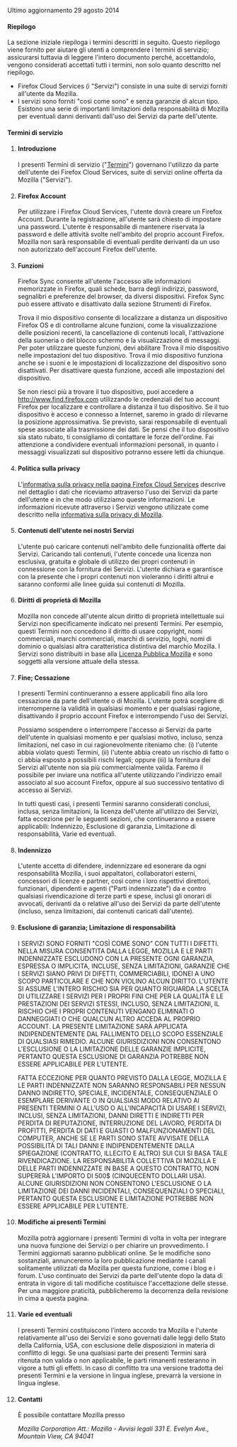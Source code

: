 Ultimo aggiornamento 29 agosto 2014

#### Riepilogo

La sezione iniziale riepiloga i termini descritti in seguito. Questo riepilogo viene fornito per aiutare gli utenti a comprendere i termini di servizio; assicurarsi tuttavia di leggere l'intero documento perché, accettandolo, vengono considerati accettati tutti i termini, non solo quanto descritto nel riepilogo.

- Firefox Cloud Services (i "Servizi") consiste in una suite di servizi forniti all'utente da Mozilla.
- I servizi sono forniti "così come sono" e senza garanzie di alcun tipo. Esistono una serie di importanti limitazioni della responsabilità di Mozilla per eventuali danni derivanti dall'uso dei Servizi da parte dell'utente.

#### Termini di servizio

1. #### Introduzione

    I presenti Termini di servizio ("<u>Termini</u>") governano l'utilizzo da parte dell'utente dei Firefox Cloud Services, suite di servizi online offerta da Mozilla ("Servizi").

2. #### Firefox Account

    Per utilizzare i Firefox Cloud Services, l'utente dovrà creare un Firefox Account. Durante la registrazione, all'utente sarà chiesto di impostare una password. L'utente è responsabile di mantenere riservata la password e delle attività svolte nell'ambito del proprio account Firefox. Mozilla non sarà responsabile di eventuali perdite derivanti da un uso non autorizzato dell'account Firefox dell'utente.

3. #### Funzioni

    Firefox Sync consente all'utente l'accesso alle informazioni memorizzate in Firefox, quali schede, barra degli indirizzi, password, segnalibri e preferenze del browser, da diversi dispositivi. Firefox Sync può essere attivato e disattivato dalla sezione Strumenti di Firefox.

    Trova il mio dispositivo consente di localizzare a distanza un dispositivo Firefox OS e di controllarne alcune funzioni, come la visualizzazione delle posizioni recenti, la cancellazione di contenuti locali, l'attivazione della suoneria o del blocco schermo e la visualizzazione di messaggi. Per poter utilizzare queste funzioni, devi abilitare Trova il mio dispositivo nelle impostazioni del tuo dispositivo. Trova il mio dispositivo funziona anche se i suoni e le impostazioni di localizzazione del dispositivo sono disattivati. Per disattivare questa funzione, accedi alle impostazioni del dispositivo.

    Se non riesci più a trovare il tuo dispositivo, puoi accedere a http://www.find.firefox.com utilizzando le credenziali del tuo account Firefox per localizzare e controllare a distanza il tuo dispositivo. Se il tuo dispositivo è acceso e connesso a Internet, saremo in grado di rilevarne la posizione approssimativa. Se previsto, sarai responsabile di eventuali spese associate alla trasmissione dei dati. Se pensi che il tuo dispositivo sia stato rubato, ti consigliamo di contattare le forze dell'ordine. Fai attenzione a condividere eventuali informazioni personali, in quanto i messaggi visualizzati sul dispositivo potranno essere letti da chiunque.

4. #### Politica sulla privacy

    L'[informativa sulla privacy nella pagina Firefox Cloud Services](https://www.mozilla.org/privacy/firefox-cloud/) descrive nel dettaglio i dati che riceviamo attraverso l'uso dei Servizi da parte dell'utente e in che modo utilizziamo queste informazioni. Le informazioni ricevute attraverso i Servizi vengono utilizzate come descritto nella [informativa sulla privacy di Mozilla](https://www.mozilla.org/privacy/).

5. #### Contenuti dell'utente nei nostri Servizi

    L'utente può caricare contenuti nell'ambito delle funzionalità offerte dai Servizi. Caricando tali contenuti, l'utente concede una licenza non esclusiva, gratuita e globale di utilizzo dei propri contenuti in connessione con la fornitura dei Servizi. L'utente dichiara e garantisce con la presente che i propri contenuti non violeranno i diritti altrui e saranno conformi alle linee guida sui contenuti di Mozilla.

6. #### Diritti di proprietà di Mozilla

    Mozilla non concede all'utente alcun diritto di proprietà intellettuale sui Servizi non specificamente indicato nei presenti Termini. Per esempio, questi Termini non concedono il diritto di usare copyright, nomi commerciali, marchi commerciali, marchi di servizio, loghi, nomi di dominio o qualsiasi altra caratteristica distintiva del marchio Mozilla. I Servizi sono distribuiti in base alla [Licenza Pubblica Mozilla](https://www.mozilla.org/MPL/) e sono soggetti alla versione attuale della stessa.

7. #### Fine; Cessazione

    I presenti Termini continueranno a essere applicabili fino alla loro cessazione da parte dell'utente o di Mozilla. L'utente potrà scegliere di interromperne la validità in qualsiasi momento e per qualsiasi ragione, disattivando il proprio account Firefox e interrompendo l'uso dei Servizi.

    Possiamo sospendere o interrompere l'accesso ai Servizi da parte dell'utente in qualsiasi momento e per qualsiasi motivo, incluso, senza limitazioni, nel caso in cui ragionevolmente riteniamo che: (i) l'utente abbia violato questi Termini, (ii) l'utente abbia creato un rischio di fatto o ci abbia esposto a possibili rischi legali; oppure (iii) la fornitura dei Servizi all'utente non sia più commercialmente valida. Faremo il possibile per inviare una notifica all'utente utilizzando l'indirizzo email associato al suo account Firefox, oppure al suo successivo tentativo di accesso ai Servizi.

    In tutti questi casi, i presenti Termini saranno considerati conclusi, inclusa, senza limitazioni, la licenza dell'utente all'utilizzo dei Servizi, fatta eccezione per le seguenti sezioni, che continueranno a essere applicabili: Indennizzo, Esclusione di garanzia, Limitazione di responsabilità, Varie ed eventuali.

8. #### Indennizzo

    L'utente accetta di difendere, indennizzare ed esonerare da ogni responsabilità Mozilla, i suoi appaltatori, collaboratori esterni, concessori di licenze e partner, così come i loro rispettivi direttori, funzionari, dipendenti e agenti ("Parti indennizzate") da e contro qualsiasi rivendicazione di terze parti e spese, inclusi gli onorari di avvocati, derivanti da o relative all'uso dei Servizi da parte dell'utente (incluso, senza limitazioni, dai contenuti caricati dall'utente).

9. #### Esclusione di garanzia; Limitazione di responsabilità

    I SERVIZI SONO FORNITI "COSÌ COME SONO" CON TUTTI I DIFETTI. NELLA MISURA CONSENTITA DALLA LEGGE, MOZILLA E LE PARTI INDENNIZZATE ESCLUDONO CON LA PRESENTE OGNI GARANZIA, ESPRESSA O IMPLICITA, INCLUSE, SENZA LIMITAZIONI, GARANZIE CHE I SERVIZI SIANO PRIVI DI DIFETTI, COMMERCIABILI, IDONEI A UNO SCOPO PARTICOLARE E CHE NON VIOLINO ALCUN DIRITTO. L'UTENTE SI ASSUME L'INTERO RISCHIO SIA PER QUANTO RIGUARDA LA SCELTA DI UTILIZZARE I SERVIZI PER I PROPRI FINI CHE PER LA QUALITÀ E LE PRESTAZIONI DEI SERVIZI STESSI, INCLUSO, SENZA LIMITAZIONI, IL RISCHIO CHE I PROPRI CONTENUTI VENGANO ELIMINATI O DANNEGGIATI O CHE QUALCUN ALTRO ACCEDA AL PROPRIO ACCOUNT. LA PRESENTE LIMITAZIONE SARÀ APPLICATA INDIPENDENTEMENTE DAL FALLIMENTO DELLO SCOPO ESSENZIALE DI QUALSIASI RIMEDIO. ALCUNE GIURISDIZIONI NON CONSENTONO L'ESCLUSIONE O LA LIMITAZIONE DELLE GARANZIE IMPLICITE, PERTANTO QUESTA ESCLUSIONE DI GARANZIA POTREBBE NON ESSERE APPLICABILE PER L'UTENTE.

    FATTA ECCEZIONE PER QUANTO PREVISTO DALLA LEGGE, MOZILLA E LE PARTI INDENNIZZATE NON SARANNO RESPONSABILI PER NESSUN DANNO INDIRETTO, SPECIALE, INCIDENTALE, CONSEQUENZIALE O ESEMPLARE DERIVANTE O IN QUALSIASI MODO RELATIVO AI PRESENTI TERMINI O ALL'USO O ALL'INCAPACITÀ DI USARE I SERVIZI, INCLUSI, SENZA LIMITAZIONI, DANNI DIRETTI E INDIRETTI PER PERDITA DI REPUTAZIONE, INTERRUZIONE DEL LAVORO, PERDITA DI PROFITTI, PERDITA DI DATI E GUASTI O MALFUNZIONAMENTI DEL COMPUTER, ANCHE SE LE PARTI SONO STATE AVVISATE DELLA POSSIBILITÀ DI TALI DANNI E INDIPENDENTEMENTE DALLA SPIEGAZIONE (CONTRATTO, ILLECITO E ALTRO) SUI CUI SI BASA TALE RIVENDICAZIONE. LA RESPONSABILITÀ COLLETTIVA DI MOZILLA E DELLE PARTI INDENNIZZATE IN BASE A QUESTO CONTRATTO, NON SUPERERÀ L'IMPORTO DI 500$ (CINQUECENTO DOLLARI USA). ALCUNE GIURISDIZIONI NON CONSENTONO L'ESCLUSIONE O LA LIMITAZIONE DEI DANNI INCIDENTALI, CONSEQUENZIALI O SPECIALI, PERTANTO QUESTA ESCLUSIONE E LIMITAZIONE POTREBBE NON ESSERE APPLICABILE PER L'UTENTE.

10. #### Modifiche ai presenti Termini

    Mozilla potrà aggiornare i presenti Termini di volta in volta per integrare una nuova funzione dei Servizi o per chiarire un provvedimento. I Termini aggiornati saranno pubblicati online. Se le modifiche sono sostanziali, annunceremo la loro pubblicazione mediante i canali solitamente utilizzati da Mozilla per questa funzione, come i blog e i forum. L'uso continuato dei Servizi da parte dell'utente dopo la data di entrata in vigore di tali modifiche costituisce l'accettazione delle stesse. Per una maggiore praticità, pubblicheremo la decorrenza della revisione in cima a questa pagina.

11. #### Varie ed eventuali

    I presenti Termini costituiscono l'intero accordo tra Mozilla e l'utente relativamente all'uso dei Servizi e sono governati dalle leggi dello Stato della California, USA, con esclusione delle disposizioni in materia di conflitto di leggi. Se una qualsiasi parte dei presenti Termini sarà ritenuta non valida o non applicabile, le parti rimanenti resteranno in vigore a tutti gli effetti. In caso di conflitto tra una versione tradotta dei presenti Termini e la versione in lingua inglese, prevarrà la versione in lingua inglese.

12. #### Contatti

    È possibile contattare Mozilla presso

    <address>
      Mozilla Corporation 
      Att.: Mozilla - Avvisi legali 
      331 E. Evelyn Ave., 
      Mountain View, CA 94041
    </address>

